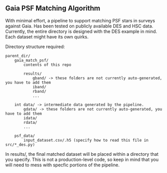 ## Gaia PSF Matching Algorithm  

With minimal effort, a pipeline to support matching PSF stars in surveys against Gaia. Has been tested on publicly available DES and HSC data. Currently, the entire directory is designed with the DES example in mind. Each dataset might have its own quirks.

Directory structure required:

```
parent_dir/
    gaia_match_psf/
        contents of this repo

        results/
            gband/ -> these folders are not currently auto-generated, you have to add them
            iband/
            rband/
            ...

    int data/ -> intermediate data generated by the pipeline. 
        gdata/ -> these folders are not currently auto-generated, you have to add them
        idata/
        rdata/
        ...
    
    psf_data/
        input_dataset.csv/.h5 (specify how to read this file in src/*_des.py)
```
    

In results/, the final matched dataset will be placed within a directory that you specify. This is not a production-level code, so keep in mind that you will need to mess with specfic portions of the pipeline.